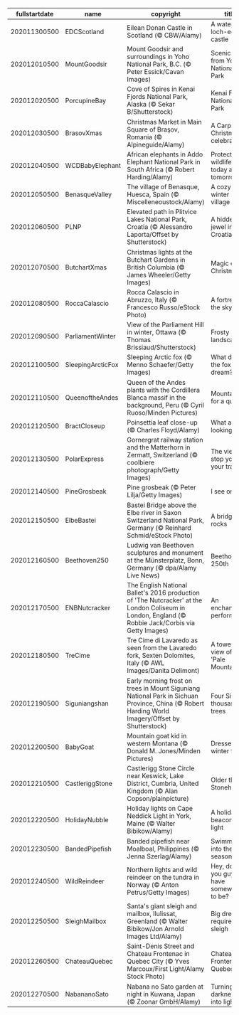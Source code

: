 |fullstartdate|name|copyright|title|image|
|--|--|--|--|--|
202011300500|EDCScotland|Eilean Donan Castle in Scotland (© CBW/Alamy)|A water loch-ed castle|![](/en-CA/2020/12/202011300500EDCScotland.jpg)|
202012010500|MountGoodsir|Mount Goodsir and surroundings in Yoho National Park, B.C. (© Peter Essick/Cavan Images)|Scenic views from Yoho National Park|![](/en-CA/2020/12/202012010500MountGoodsir.jpg)|
202012020500|PorcupineBay|Cove of Spires in Kenai Fjords National Park, Alaska (© Sekar B/Shutterstock)|Kenai Fjords National Park|![](/en-CA/2020/12/202012020500PorcupineBay.jpg)|
202012030500|BrasovXmas|Christmas Market in Main Square of Braşov, Romania (© Alpineguide/Alamy)|A Carpathian Christmas celebration|![](/en-CA/2020/12/202012030500BrasovXmas.jpg)|
202012040500|WCDBabyElephant|African elephants in Addo Elephant National Park in South Africa (© Robert Harding/Alamy)|Protecting wildlife today and tomorrow|![](/en-CA/2020/12/202012040500WCDBabyElephant.jpg)|
202012050500|BenasqueValley|The village of Benasque, Huesca, Spain (© Miscelleneoustock/Alamy)|A cozy winter village|![](/en-CA/2020/12/202012050500BenasqueValley.jpg)|
202012060500|PLNP|Elevated path in Plitvice Lakes National Park, Croatia (© Alessandro Laporta/Offset by Shutterstock)|A hidden jewel in Croatia|![](/en-CA/2020/12/202012060500PLNP.jpg)|
202012070500|ButchartXmas|Christmas lights at the Butchart Gardens in British Columbia (© James Wheeler/Getty Images)|Magic of Christmas|![](/en-CA/2020/12/202012070500ButchartXmas.jpg)|
202012080500|RoccaCalascio|Rocca Calascio in Abruzzo, Italy (© Francesco Russo/eStock Photo)|A fortress in the sky|![](/en-CA/2020/12/202012080500RoccaCalascio.jpg)|
202012090500|ParliamentWinter|View of the Parliament Hill in winter, Ottawa (© Thomas Brissiaud/Shutterstock)|Frosty landscapes|![](/en-CA/2020/12/202012090500ParliamentWinter.jpg)|
202012100500|SleepingArcticFox|Sleeping Arctic fox (© Menno Schaefer/Getty Images)|What does the fox dream?|![](/en-CA/2020/12/202012100500SleepingArcticFox.jpg)|
202012110500|QueenoftheAndes|Queen of the Andes plants with the Cordillera Blanca massif in the background, Peru (© Cyril Ruoso/Minden Pictures)|Mountains fit for a queen|![](/en-CA/2020/12/202012110500QueenoftheAndes.jpg)|
202012120500|BractCloseup|Poinsettia leaf close-up (© Charles Floyd/Alamy)|What are we looking at?|![](/en-CA/2020/12/202012120500BractCloseup.jpg)|
202012130500|PolarExpress|Gornergrat railway station and the Matterhorn in Zermatt, Switzerland (© coolbiere photograph/Getty Images)|The view will stop you in your tracks|![](/en-CA/2020/12/202012130500PolarExpress.jpg)|
202012140500|PineGrosbeak|Pine grosbeak (© Peter Lilja/Getty Images)|I see one!|![](/en-CA/2020/12/202012140500PineGrosbeak.jpg)|
202012150500|ElbeBastei|Bastei Bridge above the Elbe river in Saxon Switzerland National Park, Germany (© Reinhard Schmid/eStock Photo)|A bridge that rocks|![](/en-CA/2020/12/202012150500ElbeBastei.jpg)|
202012160500|Beethoven250|Ludwig van Beethoven sculptures and monument at the Münsterplatz, Bonn, Germany (© dpa/Alamy Live News)|Beethoven's 250th|![](/en-CA/2020/12/202012160500Beethoven250.jpg)|
202012170500|ENBNutcracker|The English National Ballet's 2016 production of 'The Nutcracker' at the London Coliseum in London, England (© Robbie Jack/Corbis via Getty Images)|An enchanting performance|![](/en-CA/2020/12/202012170500ENBNutcracker.jpg)|
202012180500|TreCime|Tre Cime di Lavaredo as seen from the Lavaredo fork, Sexten Dolomites, Italy (© AWL Images/Danita Delimont)|A towering view of the 'Pale Mountains'|![](/en-CA/2020/12/202012180500TreCime.jpg)|
202012190500|Siguniangshan|Early morning frost on trees in Mount Siguniang National Park in Sichuan Province, China (© Robert Harding World Imagery/Offset by Shutterstock)|Four Sisters, thousands of trees|![](/en-CA/2020/12/202012190500Siguniangshan.jpg)|
202012200500|BabyGoat|Mountain goat kid in western Montana (© Donald M. Jones/Minden Pictures)|Dressed for winter fun|![](/en-CA/2020/12/202012200500BabyGoat.jpg)|
202012210500|CastleriggStone|Castlerigg Stone Circle near Keswick, Lake District, Cumbria, United Kingdom (© Alan Copson/plainpicture)|Older than Stonehenge?|![](/en-CA/2020/12/202012210500CastleriggStone.jpg)|
202012220500|HolidayNubble|Holiday lights on Cape Neddick Light in York, Maine (© Walter Bibikow/Alamy)|A holiday beacon of light|![](/en-CA/2020/12/202012220500HolidayNubble.jpg)|
202012230500|BandedPipefish|Banded pipefish near Moalboal, Philippines (© Jenna Szerlag/Alamy)|Swimming into the season|![](/en-CA/2020/12/202012230500BandedPipefish.jpg)|
202012240500|WildReindeer|Northern lights and wild reindeer on the tundra in Norway (© Anton Petrus/Getty Images)|Hey, don't you guys have somewhere to be?|![](/en-CA/2020/12/202012240500WildReindeer.jpg)|
202012250500|SleighMailbox|Santa's giant sleigh and mailbox, Ilulissat, Greenland (© Walter Bibikow/Jon Arnold Images Ltd/Alamy)|Big dreams require a big sleigh|![](/en-CA/2020/12/202012250500SleighMailbox.jpg)|
202012260500|ChateauQuebec|Saint-Denis Street and Chateau Frontenac in Quebec City (© Yves Marcoux/First Light/Alamy Stock Photo)|Chateau Frontenac in Quebec City|![](/en-CA/2020/12/202012260500ChateauQuebec.jpg)|
202012270500|NabananoSato|Nabana no Sato garden at night in Kuwana, Japan (© Zoonar GmbH/Alamy)|Turning darkness into light|![](/en-CA/2020/12/202012270500NabananoSato.jpg)|

